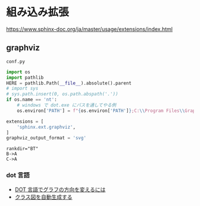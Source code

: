 # 組み込み拡張

<https://www.sphinx-doc.org/ja/master/usage/extensions/index.html>

## graphviz

`conf.py`

```py
import os
import pathlib
HERE = pathlib.Path(__file__).absolute().parent
# import sys
# sys.path.insert(0, os.path.abspath('.'))
if os.name == 'nt':
    # windows で dot.exe にパスを通してやる例
    os.environ['PATH'] = f"{os.environ['PATH']};C:\\Program Files\\Graphviz\\bin"

extensions = [
    'sphinx.ext.graphviz',
]
graphviz_output_format = 'svg'    
```

```{digraph} G
rankdir="BT"
B->A
C->A
```

### dot 言語

* [DOT 言語でグラフの方向を変えるには](https://www.johf.com/log/20121228a.html)
* [クラス図を自動生成する](https://qiita.com/kenichi-hamaguchi/items/c0b947ed15725bfdfb5a)
